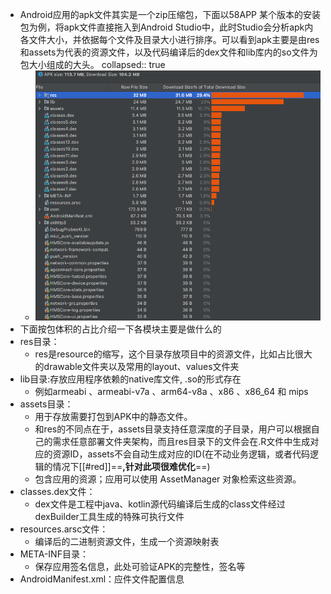 - Android应用的apk文件其实是一个zip压缩包，下面以58APP 某个版本的安装包为例，将apk文件直接拖入到Android Studio中，此时Studio会分析apk内各文件大小，并依据每个文件及目录大小进行排序。可以看到apk主要是由res和assets为代表的资源文件，以及代码编译后的dex文件和lib库内的so文件为包大小组成的大头。
  collapsed:: true
	- ![image.png](../assets/image_1684422746514_0.png)
- 下面按包体积的占比介绍一下各模块主要是做什么的
- res目录：
	- res是resource的缩写，这个目录存放项目中的资源文件，比如占比很大的drawable文件夹以及常用的layout、values文件夹
- lib目录:存放应用程序依赖的native库文件, .so的形式存在
	- 例如armeabi 、armeabi-v7a 、arm64-v8a 、x86 、x86_64 和 mips
- assets目录：
	- 用于存放需要打包到APK中的静态文件。
	- 和res的不同点在于，assets目录支持任意深度的子目录，用户可以根据自己的需求任意部署文件夹架构，而且res目录下的文件会在.R文件中生成对应的资源ID，assets不会自动生成对应的ID(在不动业务逻辑，或者代码逻辑的情况下[[#red]]==**,针对此项很难优化**==)
	- 包含应用的资源；应用可以使用 AssetManager 对象检索这些资源。
- classes.dex文件：
	- dex文件是工程中java、kotlin源代码编译后生成的class文件经过dexBuilder工具生成的特殊可执行文件
- resources.arsc文件：
	- 编译后的二进制资源文件，生成一个资源映射表
- META-INF目录：
	- 保存应用签名信息，此处可验证APK的完整性，签名等
- AndroidManifest.xml：应件文件配置信息
